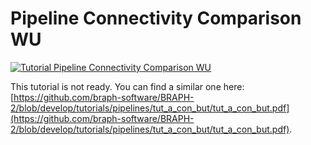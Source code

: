 # Pipeline Connectivity Comparison WU

[![Tutorial Pipeline Connectivity Comparison WU](https://img.shields.io/badge/PDF-Download-red?style=flat-square&logo=adobe-acrobat-reader)](tut_a_con_wu.pdf)

This tutorial is not ready. You can find a similar one here: [https://github.com/braph-software/BRAPH-2/blob/develop/tutorials/pipelines/tut_a_con_but/tut_a_con_but.pdf](https://github.com/braph-software/BRAPH-2/blob/develop/tutorials/pipelines/tut_a_con_but/tut_a_con_but.pdf).
